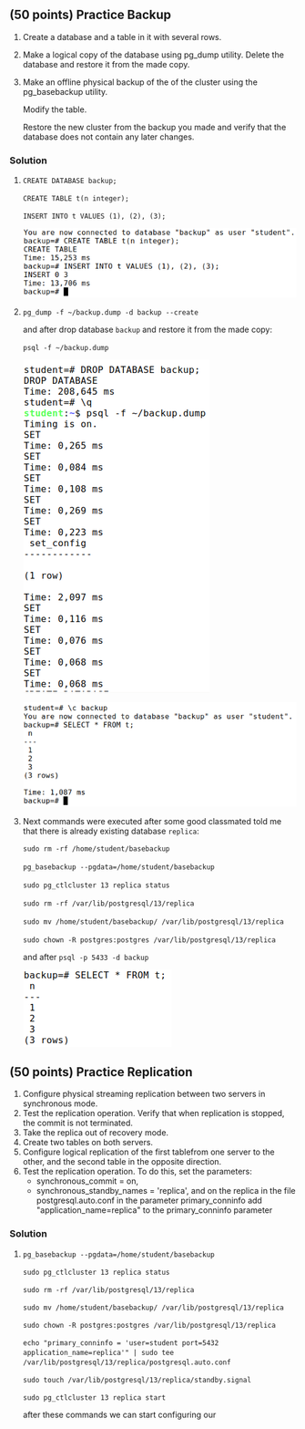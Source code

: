 ## (50 points) Practice Backup

1. Create a database and a table in it with several rows.
2. Make a logical copy of the database using pg_dump utility. Delete the database and restore it from the made copy.
3. Make an offline physical backup of the of the cluster using the pg_basebackup utility.
    
    Modify the table.
    
    Restore the new cluster from the backup you made and verify that the database does not contain any later changes.

### Solution

1. `CREATE DATABASE backup;`

    `CREATE TABLE t(n integer);`

    `INSERT INTO t VALUES (1), (2), (3);`

    ![](pictures/mid2-1.png)

2. `pg_dump -f ~/backup.dump -d backup --create`

    and after drop database `backup` and restore it from the made copy:

    `psql -f ~/backup.dump`

    ![](pictures/mid2-2.png)

    ![](pictures/mid2-3.png)

3. Next commands were executed after some good classmated told me that there is already existing database `replica`:
    
    ```
    sudo rm -rf /home/student/basebackup

    pg_basebackup --pgdata=/home/student/basebackup

    sudo pg_ctlcluster 13 replica status

    sudo rm -rf /var/lib/postgresql/13/replica

    sudo mv /home/student/basebackup/ /var/lib/postgresql/13/replica

    sudo chown -R postgres:postgres /var/lib/postgresql/13/replica
    ```

    and after `psql -p 5433 -d backup`

    ![](pictures/mid2-4.png)

## (50 points) Practice Replication

1. Configure physical streaming replication between two servers in synchronous mode.
2. Test the replication operation. Verify that when replication is stopped, the commit is not terminated.
3. Take the replica out of recovery mode.
4. Create two tables on both servers.
5. Configure logical replication of the first tablefrom one server to the other, and the second table in the opposite direction. 
6. Test the replication operation. To do this, set the parameters:
    - synchronous_commit = on,
    - synchronous_standby_names = &#039;replica&#039;, and on the replica in the file postgresql.auto.conf in the parameter primary_conninfo add &quot;application_name=replica&quot; to the primary_conninfo parameter

### Solution

1. `pg_basebackup --pgdata=/home/student/basebackup`

    `sudo pg_ctlcluster 13 replica status`

    `sudo rm -rf /var/lib/postgresql/13/replica`

    `sudo mv /home/student/basebackup/ /var/lib/postgresql/13/replica`

    `sudo chown -R postgres:postgres /var/lib/postgresql/13/replica`

    `echo "primary_conninfo = 'user=student port=5432 application_name=replica'" | sudo tee /var/lib/postgresql/13/replica/postgresql.auto.conf`

    `sudo touch /var/lib/postgresql/13/replica/standby.signal`

    `sudo pg_ctlcluster 13 replica start`

    after these commands we can start configuring our 
